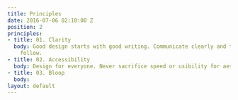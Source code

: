 ```yaml
---
title: Principles
date: 2016-07-06 02:10:00 Z
position: 2
principles:
- title: 01. Clarity
  body: Good design starts with good writing. Communicate clearly and the rest will
    follow.
- title: 02. Accessibility
  body: Design for everyone. Never sacrifice speed or usibility for aesthetics.
- title: 03. Bloop
  body: 
layout: default
---
```


